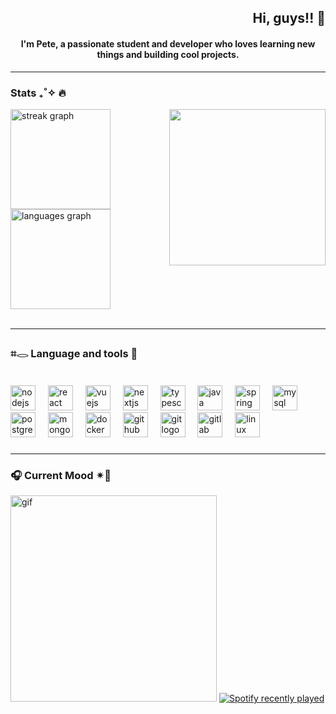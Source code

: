 <h2 align="right">Hi, guys!! 👋</h2>


<h4 align="center">I'm Pete, a passionate student and developer who loves learning new things and building cool projects.</h4>

<hr/>

<h3 align="left">Stats ₊˚✧ 🔥</h3>

<img align="right" width="250" src="https://media1.giphy.com/media/v1.Y2lkPTc5MGI3NjExcGYxaWpyNGppMXBrOWVqNnB4NzlwMjBsZ2t2cWIzZW9pcjFzY3huaSZlcD12MV9pbnRlcm5hbF9naWZfYnlfaWQmY3Q9Zw/yALcFbrKshfoY/giphy.gif"  />
<div align="left">
  <img src="https://streak-stats.demolab.com?user=ppete10&locale=en&mode=weekly&theme=tokyonight&hide_border=false&border_radius=4&order=3" height="160" alt="streak graph"   />
  <img src="https://github-readme-stats.vercel.app/api/top-langs?username=ppete10&locale=en&hide_title=false&layout=compact&card_width=320&langs_count=5&theme=tokyonight&hide_border=false&order=2" height="160" alt="languages graph"  />
</div>

<br clear="both">

<hr/>

<h3 align="left">⌗𓂋  Language and tools 🌼</h3>

###

<br clear="both">

<div align="left">
  <img src="https://cdn.jsdelivr.net/gh/devicons/devicon/icons/nodejs/nodejs-original.svg" height="40" alt="nodejs logo"  />
  <img width="12" />
  <img src="https://cdn.jsdelivr.net/gh/devicons/devicon/icons/react/react-original.svg" height="40" alt="react logo"  />
  <img width="12" />
  <img src="https://cdn.jsdelivr.net/gh/devicons/devicon/icons/vuejs/vuejs-original.svg" height="40" alt="vuejs logo"  />
  <img width="12" />
  <img src="https://cdn.jsdelivr.net/gh/devicons/devicon/icons/nextjs/nextjs-original.svg" height="40" alt="nextjs logo"  />
  <img width="12" />
  <img src="https://cdn.jsdelivr.net/gh/devicons/devicon/icons/typescript/typescript-original.svg" height="40" alt="typescript logo"  />
  <img width="12" />
  <img src="https://cdn.jsdelivr.net/gh/devicons/devicon/icons/java/java-original.svg" height="40" alt="java logo"  />
  <img width="12" />
  <img src="https://cdn.jsdelivr.net/gh/devicons/devicon/icons/spring/spring-original.svg" height="40" alt="spring logo"  />
  <img width="12" />
  <img src="https://cdn.jsdelivr.net/gh/devicons/devicon/icons/mysql/mysql-original.svg" height="40" alt="mysql logo"  />
  <img width="12" />
  <img src="https://cdn.jsdelivr.net/gh/devicons/devicon/icons/postgresql/postgresql-original.svg" height="40" alt="postgresql logo"  />
  <img width="12" />
  <img src="https://cdn.jsdelivr.net/gh/devicons/devicon/icons/mongodb/mongodb-original.svg" height="40" alt="mongodb logo"  />
  <img width="12" />
  <img src="https://cdn.jsdelivr.net/gh/devicons/devicon/icons/docker/docker-original.svg" height="40" alt="docker logo"  />
  <img width="12" />
  <img src="https://cdn.jsdelivr.net/gh/devicons/devicon/icons/github/github-original.svg" height="40" alt="github logo"  />
  <img width="12" />
  <img src="https://cdn.jsdelivr.net/gh/devicons/devicon/icons/git/git-original.svg" height="40" alt="git logo"  />
  <img width="12" />
  <img src="https://cdn.jsdelivr.net/gh/devicons/devicon/icons/gitlab/gitlab-original.svg" height="40" alt="gitlab logo"  />
  <img width="12" />
  <img src="https://cdn.jsdelivr.net/gh/devicons/devicon/icons/linux/linux-original.svg" height="40" alt="linux logo"  />
  <img width="12" />
</div>

###

<hr/>

<h3 align="left">🎧 Current Mood ✴︎🧦</h3>

<div align="left">
  <img height="330" src="https://media4.giphy.com/media/v1.Y2lkPTc5MGI3NjExYXFoa3B0NDkwNnZleWJyeHJkdjZyNXppbnJpa3owenRka3VsaTc1dSZlcD12MV9pbnRlcm5hbF9naWZfYnlfaWQmY3Q9Zw/6FWpozKBgrQD4MZwDC/giphy.gif" alt="gif" />

  <a href="https://open.spotify.com/user/31zm3t5pp3nnrsfajagesnd4zg3a">
    <img src="https://spotify-recently-played-readme.vercel.app/api?user=31zm3t5pp3nnrsfajagesnd4zg3a&count=5&unique=true" alt="Spotify recently played" />
  </a>
</div>

###
